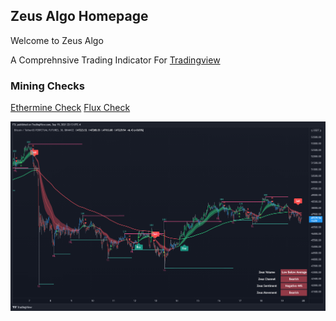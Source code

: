 ## Zeus Algo Homepage
Welcome to Zeus Algo

A Comprehnsive Trading Indicator For [Tradingview](https://www.tradingview.com/)


### **Mining Checks**
[Ethermine Check](https://ethermine.org/miners/66265ba0c9c2fb4921b2d1738541aab9b9f2f3c4/dashboard)
[Flux Check](https://flux.2miners.com/account/t1R6uwva2hD9NnX287WiMaKeMqkLxoDCwqP#rewards-tab)


![Image](https://github.com/0xZeusAlgo/0xZeusAlgo.github.io/blob/6b65b435603788dda98745235cf5eec0910f7402/ZeusAlgo%2030min%20All%20Settigns%20On.png)
